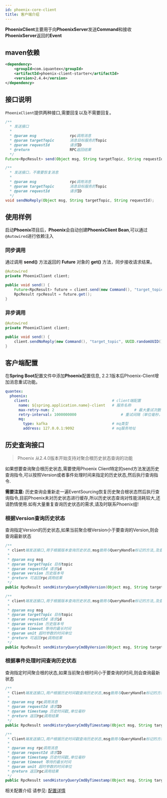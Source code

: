 ```yaml
---
id: phoenix-core-client
title: 客户端介绍
---
```


**PhoenixClient**主要用于向**PhoenixServer**发送**Command**和接收**PhoenixServer**返回的**Event**

## maven依赖

```xml
<dependency>
    <groupId>com.iquantex</groupId>
    <artifactId>phoenix-client-starter</artifactId>
    <version>2.4.4</version>
</dependency>
```

## 接口说明

`PhoenixClient`提供两种接口,需要回复以及不需要回复。

```java
/**
  * 发送接口
  *
  * @param msg               rpc调用消息
  * @param targetTopic       消息目标服务的Topic
  * @param requestId         请求ID
  * @return                  RPC返回结果
  */
Future<RpcResult> send(Object msg, String targetTopic, String requestId);

/**
  * 发送接口，不需要恢复消息
  *
  * @param msg               rpc调用消息
  * @param targetTopic       消息目标服务的Topic
  * @param requestId         请求ID
  */
void sendNoReply(Object msg, String targetTopic, String requestId);
```

## 使用样例

启动**Phoenix**项目后，**Phoenix**会自动创建**PhoenixClient Bean**,可以通过`@Autowired`进行依赖注入

### 同步调用

通过调用 **send()** 方法返回的 **Future** 对象的 **get()** 方法，同步接收请求结果。

```java
@Autowired
private PhoenixClient client;

public void send() {
    Future<RpcResult> future = client.send(new Command(), "target_topic", UUID.randomUUID());
    RpcResult rpcResult = future.get();
}
```

### 异步调用

```java
@Autowired
private PhoenixClient client;

public void send() {
    client.sendNoReply(new Command(), "target_topic", UUID.randomUUID());
}
```

## 客户端配置

在**Spring Boot**配置文件中添加**Phoenix**配置信息, 2.2.1版本后Phoenix-Client增加消息重试功能。

```yaml
quantex:
  phoenix:
    client:                                     # client端配置
      name: ${spring.application.name}-client   # 服务名称
      max-retry-num: 2						              # 最大重试次数
      retry-interval: 1000000000		          	# 重试间隔（单位毫秒，默认10s）
      mq:
        type: kafka                             # mq类型
        address: 127.0.0.1:9092                 # mq服务地址 
```

## 历史查询接口

> Phoenix 从2.4.0版本开始支持对聚合根历史状态查询的功能

如果想要查询聚合根历史状态,需要使用Phoenix Client特定的send方法发送历史查询指令,可以按照Version或者事件处理时间来指定的历史状态,然后执行查询指令.

**需要注意:** 历史查询会重新走一遍EventSourcing恢复历史聚合根状态然后执行查询指令,目前Phoenix未对历史状态进行缓存,所以历史状态查询对性能消耗较大,还请酌情使用.如有大量重复查询历史状态的需求,请及时联系Phoenix组!

### 根据Version查询历史状态

查询指定Version的历史状态,如果当前聚合根Version小于要查询的Version,则会查询最新状态

```java
/**
 * client端发送接口,用于根据版本查询历史状态,msg做用与QueryHandle标记的方法,及查询指令
 *
 * @param msg msg
 * @param targetTopic 目标topic
 * @param requestId 请求id
 * @param version 历史版本号
 * @return 可返回rpc调用结果
 */
public RpcResult sendHistoryQueryCmdByVersion(Object msg, String targetTopic, String requestId, Long version) throws ExecutionException, InterruptedException;

/**
 * client端发送接口,用于根据版本查询历史状态,msg做用与QueryHandle标记的方法,及查询指令
 *
 * @param msg msg
 * @param targetTopic 目标topic
 * @param requestId 请求id
 * @param version 历史版本号
 * @param timeout 等待的最长时间
 * @param unit 超时参数的时间单位
 * @return 可返回rpc调用结果
 */
public RpcResult sendHistoryQueryCmdByVersion(Object msg, String targetTopic, String requestId, Long version, long timeout, TimeUnit unit) throws InterruptedException, ExecutionException, TimeoutException;
```

### 根据事件处理时间查询历史状态

查询指定时间聚合根的状态,如果当前聚合根时间小于要查询的时间,则会查询最新状态

```java
/**
 * Client端发送接口,用户根据历史时间戳查询历史状态,msg做用与QueryHandle标记的方法
 *
 * @param msg rpc调用消息
 * @param requestId 请求ID
 * @param timestamp 历史时间戳,单位毫秒
 * @return 返回rpc调用结果
 */
public RpcResult sendHistoryQueryCmdByTimestamp(Object msg, String targetTopic, String requestId, Long timestamp) throws ExecutionException, InterruptedException;

/**
 * Client端发送接口,用户根据历史时间戳查询历史状态,msg做用与QueryHandle标记的方法
 *
 * @param msg rpc调用消息
 * @param requestId 请求ID
 * @param timestamp 历史时间戳,单位毫秒
 * @param timeout 等待的最长时间
 * @param unit 超时参数的时间单位
 * @return 返回rpc调用结果
 */
public RpcResult sendHistoryQueryCmdByTimestamp(Object msg, String targetTopic, String requestId, Long timestamp, long timeout, TimeUnit unit) throws ExecutionException, InterruptedException, TimeoutException;
```

相关配置介绍 请参见: [配置详情](./phoenix-core-config)
